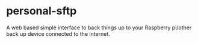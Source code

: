 # personal-sftp

A web based simple interface to back things up to your Raspberry pi/other back up device connected to the internet.
